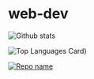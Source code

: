 # web-dev

![Github stats](https://github-readme-stats.vercel.app/api?username=the-evolver&theme=highcontrast&show_icons=true&count_private=true)


![Top Languages Card](https://github-readme-stats.vercel.app/api/top-langs/?username=the-evolver&layout=compact))

[![Repo name](https://github-readme-stats.vercel.app/api/pin/?username=the-evolver&repo=web-dev)](https://github.com/the-evolver/web-dev)
